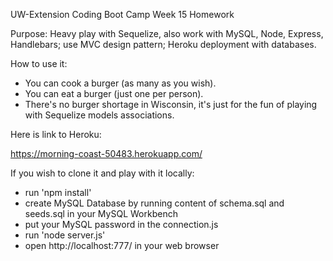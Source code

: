 UW-Extension Coding Boot Camp Week 15 Homework

Purpose: Heavy play with Sequelize, also work with MySQL, Node, Express, Handlebars; use MVC design pattern; Heroku deployment with databases.

How to use it: 
* You can cook a burger (as many as you wish). 
* You can eat a burger (just one per person).
* There's no burger shortage in Wisconsin, it's just for the fun of playing with Sequelize models associations.

Here is link to Heroku:

https://morning-coast-50483.herokuapp.com/

If you wish to clone it and play with it locally:

* run 'npm install'
* create MySQL Database by running content of schema.sql and seeds.sql in your MySQL Workbench
* put your MySQL password in the connection.js
* run 'node server.js'
* open http://localhost:777/ in your web browser